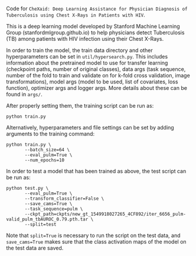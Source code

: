 Code for `CheXaid: Deep Learning Assistance for Physician Diagnosis of Tuberculosis using Chest X-Rays in Patients with HIV`.

This is a deep learning model developed by Stanford Machine Learning Group (stanfordmlgroup.github.io) to help physicians detect Tuberculosis (TB) among patients with HIV infection using their Chest X-Rays. 

In order to train the model, the train data directory and other hyperparameters can be set in `util/hypersearch.py`. This includes information about the pretrained model to use for transfer learning (checkpoint paths, number of original classes), data args (task sequence, number of the fold to train and validate on for k-fold cross validation, image transformations), model args (model to be used, list of covariates, loss function), optimizer args and logger args. More details about these can be found in `args/`.


After properly setting them, the training script can be run as:

```
python train.py
```

Alternatively, hyperparameters and file settings can be set by adding arguments to the training command:

```
python train.py \
       --batch_size=64 \
       --eval_pulm=True \
       --num_epochs=10
```

In order to test a model that has been trained as above, the test script can be run as:

```
python test.py \
       --eval_pulm=True \
       --transform_classifier=False \
       --save_cams=True \
       --task_sequence=pulm \
       --ckpt_path=ckpts/new_gt_1549918027265_4CF892/iter_6656_pulm-valid_pulm_tbAUROC_0.79.pth.tar \
       --split=test
```

Note that `split=True` is necessary to run the script on the test data, and `save_cams=True` makes sure that the class activation maps of the model on the test data are saved. 